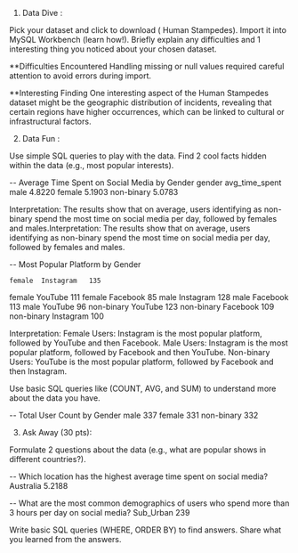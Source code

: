 1. Data Dive :

Pick your dataset and click to download ( Human Stampedes).
Import it into MySQL Workbench (learn how!). 
Briefly explain any difficulties and 1 interesting thing you noticed about your chosen dataset.

**Difficulties Encountered
Handling missing or null values required careful attention to avoid errors during import.

**Interesting Finding
One interesting aspect of the Human Stampedes dataset might be the geographic distribution of incidents, revealing that certain regions have higher occurrences, which can be linked to cultural or infrastructural factors.


2. Data Fun :

Use simple SQL queries to play with the data.
Find 2 cool facts hidden within the data (e.g., most popular interests).

-- Average Time Spent on Social Media by Gender
	gender	avg_time_spent
	male	4.8220
	female	5.1903
	non-binary	5.0783

Interpretation: The results show that on average, users identifying as non-binary spend the most time on social media per day, followed by females and males.Interpretation: The results show that on average, users identifying as non-binary spend the most time on social media per day, followed by females and males.

-- Most Popular Platform by Gender

	female	Instagram	135
female	YouTube	111
female	Facebook	85
male	Instagram	128
male	Facebook	113
male	YouTube	96
non-binary	YouTube	123
non-binary	Facebook	109
non-binary	Instagram	100

 Interpretation: Female Users: Instagram is the most popular platform, followed by YouTube and then Facebook.
Male Users: Instagram is the most popular platform, followed by Facebook and then YouTube.
Non-binary Users: YouTube is the most popular platform, followed by Facebook and then Instagram.

Use basic SQL queries like (COUNT, AVG, and SUM) to understand more about the data you have.

-- Total User Count by Gender
male	337
female	331
non-binary	332

3. Ask Away (30 pts):

Formulate 2 questions about the data (e.g., what are popular shows in different countries?).

-- Which location has the highest average time spent on social media?
Australia	5.2188

-- What are the most common demographics of users who spend more than 3 hours per day on social media?
Sub_Urban	239

Write basic SQL queries (WHERE, ORDER BY) to find answers.
Share what you learned from the answers.
